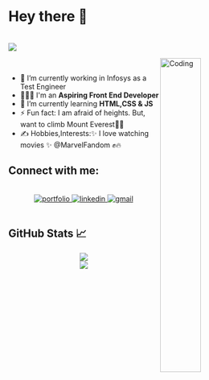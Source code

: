 # Hey there :wave:

<br/><img src="https://readme-typing-svg.herokuapp.com?font=Architects+Daughter&amp;color=FF7722&amp;size=30&amp;lines=I'm+Divya+Konala!;" style="max-width: 100%;">
<br/>

<img align="right" width="40%" src="https://mir-s3-cdn-cf.behance.net/project_modules/disp/601014116770475.6068beff4640a.gif" alt="Coding" />
<br/>

- 🔭 I’m currently working in Infosys as a Test Engineer
- 👩🏼‍💻 I'm an **Aspiring Front End Developer**
- 🌱 I’m currently learning **HTML,CSS & JS**
- ⚡ Fun fact: I am afraid of heights. But, want to climb Mount Everest🤪🥶
- ✍️ Hobbies,Interests:✨ I love watching movies ✨ @MarvelFandom ✊🔥

## Connect with me:
<br/>
<div align="center">
<a href="https://divya-portfolio.vercel.app/">
<img src="https://img.shields.io/badge/check%20out%20my%20Portfolio-042549?style=for-the-badge&logo=moleculer&logoColor=white" alt="portfolio" />
</a>
<a href="https://www.linkedin.com/in/divya-konala/">
<img src="https://img.shields.io/badge/visit%20my%20Linkedin-0A66C2?style=for-the-badge&logo=linkedin&logoColor=white" alt="linkedin" />
</a>
<a href="mailto:divyakonala99@gmail.com">
<img src="https://img.shields.io/badge/email%20me-EA4335?style=for-the-badge&logo=gmail&logoColor=white" alt="gmail" />
</a>
</div>
<br/>

## GitHub Stats 📈
<p align="center">
   <img align="center" src="https://github-readme-streak-stats.herokuapp.com/?user=Divya-Konala&theme=jolly" /><br/>
  <img align="center" src="https://github-readme-stats.vercel.app/api?username=Divya-Konala&show_icons=true&theme=jolly" />
</p>
